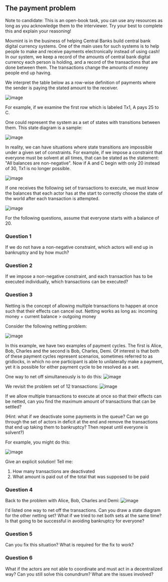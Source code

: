## The payment problem

Note to candidate: This is an open-book task, you can use any resources as long as you acknowledge them to the interviewer. Try your best to complete this and explain your reasoning!

Movmint is in the business of helping Central Banks build central bank digital currency systems. One of the main uses for such systems is to help people to make and receive payments electronically instead of using cash! In our system, we keep a record of the amounts of central bank digital currency each person is holding, and a record of the transactions that are done between them. The transactions change the amounts of money people end up having.

We interpret the table below as a row-wise definition of payments where the sender is paying the stated amount to the receiver. 

![image](https://github.com/stanleyyong/DataEngineerInterview/assets/18695878/4c7b526b-34c6-46dd-8e73-5ea299bae25c)

For example, if we examine the first row which is labeled Tx1, A pays 25 to C. 

One could represent the system as a set of states with transitions between them. This state diagram is a sample:

![image](https://github.com/stanleyyong/DataEngineerInterview/assets/18695878/b250fd69-61e0-4ac2-a1ee-0bc2c8315528)

In reality, we can have situations where state transitions are impossible under a given set of constraints. For example, if we impose a constraint that everyone must be solvent at all times, that can be stated as the statement: "All balances are non-negative". Now if A and C begin with only 20 instead of 30, Tx1 is no longer possible. 

![image](https://github.com/stanleyyong/DataEngineerInterview/assets/18695878/9e8628e0-501f-41c5-86d6-4b8ea36acc98)

If one receives the following set of transactions to execute, we must know the balances that each actor has at the start to correctly choose the state of the world after each transaction is attempted.

![image](https://github.com/stanleyyong/DataEngineerInterview/assets/18695878/9950b731-b238-4b7a-b674-bdb390a97d8b)

For the following questions, assume that everyone starts with a balance of 20.

### Question 1
If we do not have a non-negative constraint, which actors will end up in bankruptcy and by how much?

### Question 2
If we impose a non-negative constraint, and each transaction has to be executed individually, which transactions can be executed?

### Question 3
Netting is the concept of allowing multiple transactions to happen at once such that their effects can cancel out. Netting works as long as: incoming money + current balance > outgoing money

Consider the following netting problem:

![image](https://github.com/stanleyyong/DataEngineerInterview/assets/18695878/bd3de98c-e5dd-460f-99eb-272d87f7d3f9)
 
In this example, we have two examples of payment cycles. The first is Alice, Bob, Charles and the second is Bob, Charles, Demi. Of interest is that both of these payment cycles represent scenarios, sometimes referred to as gridlocks, in which no one participant is able to unilaterally make a payment, yet it is possible for either payment cycle to be resolved as a set.

One way to net off simultaneously is to do this:
![image](https://github.com/stanleyyong/DataEngineerInterview/assets/18695878/d37e75a7-4603-44fa-af96-1e461ab0a201)

We revisit the problem set of 12 transactions:
![image](https://github.com/stanleyyong/DataEngineerInterview/assets/18695878/e3e5743e-4314-4508-97b2-7d27e1eb8925)

If we allow multiple transactions to execute at once so that their effects can be netted, can you find the maximum amount of transactions that can be settled?

(Hint: what if we deactivate some payments in the queue? Can we go through the set of actors in deficit at the end and remove the transactions that end up taking them to bankruptcy? Then repeat until everyone is solvent?)

For example, you might do this:

![image](https://github.com/stanleyyong/DataEngineerInterview/assets/18695878/f4af9b36-a56a-4550-827e-3da07f48b794)

Give an explicit solution! Tell me:

1. How many transactions are deactivated
2. What amount is paid out of the total that was supposed to be paid

### Question 4
Back to the problem with Alice, Bob, Charles and Demi:
![image](https://github.com/stanleyyong/DataEngineerInterview/assets/18695878/bd3de98c-e5dd-460f-99eb-272d87f7d3f9)

I'd listed one way to net off the transactions. Can you draw a state diagram for the other netting set? What if we tried to net both sets at the same time? Is that going to be successful in avoiding bankruptcy for everyone?

### Question 5
Can you fix this situation? What is required for the fix to work?

### Question 6
What if the actors are not able to coordinate and must act in a decentralized way? Can you still solve this conundrum? What are the issues involved?
